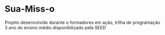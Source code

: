 # Sua-Miss-o
Projeto desenvolvido durante o formadores em ação, trilha de programação 3 ano do ensino médio disponibilizado pela SEED
